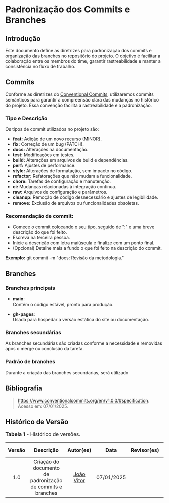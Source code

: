 # Padronização dos Commits e Branches

## Introdução

Este documento define as diretrizes para padronização dos commits e organização das branches no repositório do projeto. O objetivo é facilitar a colaboração entre os membros do time, garantir rastreabilidade e manter a consistência no fluxo de trabalho.

## Commits

Conforme as diretrizes do [Conventional Commits](https://www.conventionalcommits.org/en/v1.0.0/), utilizaremos commits semânticos para garantir a compreensão clara das mudanças no histórico do projeto. Essa convenção facilita a rastreabilidade e a padronização.

### Tipo e Descrição

Os tipos de commit utilizados no projeto são:

- **feat:** Adição de um novo recurso (MINOR).
- **fix:** Correção de um bug (PATCH).
- **docs:** Alterações na documentação.
- **test:** Modificações em testes.
- **build:** Alterações em arquivos de build e dependências.
- **perf:** Ajustes de performance.
- **style:** Alterações de formatação, sem impacto no código.
- **refactor:** Refatorações que não mudam a funcionalidade.
- **chore:** Tarefas de configuração e manutenção.
- **ci:** Mudanças relacionadas à integração contínua.
- **raw:** Arquivos de configuração e parâmetros.
- **cleanup:** Remoção de código desnecessário e ajustes de legibilidade.
- **remove:** Exclusão de arquivos ou funcionalidades obsoletas.

### Recomendação de commit:

- Comece o commit colocando o seu tipo, seguido de ":" e uma breve descrição do que foi feito.
- Escreva na terceira pessoa.
- Inicie a descrição com letra maiúscula e finalize com um ponto final.
- (Opcional) Detalhe mais a fundo o que foi feito na descrição do commit.

**Exemplo:** git commit -m "docs: Revisão da metodologia."

## Branches

### Branches principais

- **main**:  
  Contém o código estável, pronto para produção.

- **gh-pages**:  
  Usada para hospedar a versão estática do site ou documentação.

### Branches secundárias

As branches secundárias são criadas conforme a necessidade e removidas após o merge ou conclusão da tarefa.

### Padrão de branches

Durante a criação das branches secundarias, será utilizado 

## Bibliografia

> https://www.conventionalcommits.org/en/v1.0.0/#specification. Acesso em: 07/01/2025.

## Histórico de Versão

<font size="3"><p style="text-align: left">**Tabela 1** - Histórico de versões.</p></font>

| Versão | Descrição | Autor(es) | Data | Revisor(es) | Data de Revisão |
| :---: | :---: | :---: | :---: | :---: | :---: |
| 1.0 | Criação do documento de padronização de commits e branches | [João Vitor](https://github.com/Jauzimm) | 07/01/2025 |  |  |